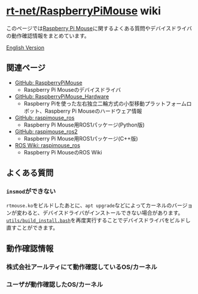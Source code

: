 # [rt-net/RaspberryPiMouse](https://github.com/rt-net/RaspberryPiMouse) wiki

このページでは[Raspberry Pi Mouse](https://www.rt-net.jp/products/raspimouse2)に関するよくある質問やデバイスドライバの動作確認情報をまとめています。

[English Version](https://github.com/rt-net/RaspberryPiMouse/wiki/English)

## 関連ページ

* [GitHub: RaspberryPiMouse](https://github.com/rt-net/RaspberryPiMouse)
  * Raspberry Pi Mouseのデバイスドライバ
* [GitHub: RaspberryPiMouse_Hardware](https://github.com/rt-net/RaspberryPiMouse_Hardware)
  * Raspberry Piを使った左右独立二輪方式の小型移動プラットフォームロボット、Raspberry Pi Mouseのハードウェア情報
* [GitHub: raspimouse_ros](https://github.com/rt-net/ryuichiueda/raspimouse_ros)
  * Raspberry Pi Mouse用ROS1パッケージ(Python版)
* [GitHub: raspimouse_ros2](https://github.com/ryuichiueda/raspimouse_ros2)
  * Raspberry Pi Mouse用ROS1パッケージ(C++版)
* [ROS Wiki: raspimouse_ros](http://wiki.ros.org/ja/raspimouse_ros)
  * Raspberry Pi MouseのROS Wiki

## よくある質問

### `insmod`ができない

`rtmouse.ko`をビルドしたあとに、`apt upgrade`などによってカーネルのバージョンが変わると、デバイスドライバがインストールできない場合があります。  
[`utils/build_install.bash`](https://github.com/rt-net/RaspberryPiMouse/blob/master/utils/build_install.bash)を再度実行することでデバイスドライバをビルドし直すことができます。

## 動作確認情報

### 株式会社アールティにて動作確認しているOS/カーネル

### ユーザが動作確認したOS/カーネル